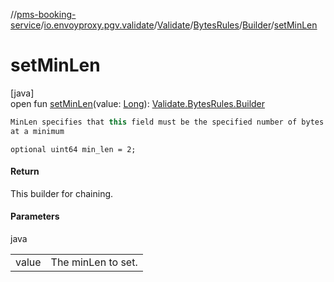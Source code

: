 //[pms-booking-service](../../../../../index.md)/[io.envoyproxy.pgv.validate](../../../index.md)/[Validate](../../index.md)/[BytesRules](../index.md)/[Builder](index.md)/[setMinLen](set-min-len.md)

# setMinLen

[java]\
open fun [setMinLen](set-min-len.md)(value: [Long](https://kotlinlang.org/api/core/kotlin-stdlib/kotlin/-long/index.html)): [Validate.BytesRules.Builder](index.md)

```kotlin
MinLen specifies that this field must be the specified number of bytes
at a minimum

```
`optional uint64 min_len = 2;`

#### Return

This builder for chaining.

#### Parameters

java

| | |
|---|---|
| value | The minLen to set. |